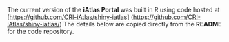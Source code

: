 The current version of the **iAtlas Portal** was built in R using code
hosted at 
[https://github.com/CRI-iAtlas/shiny-iatlas]
(https://github.com/CRI-iAtlas/shiny-iatlas/)
The details below are copied directly from the **README** 
for the code repository.
    
